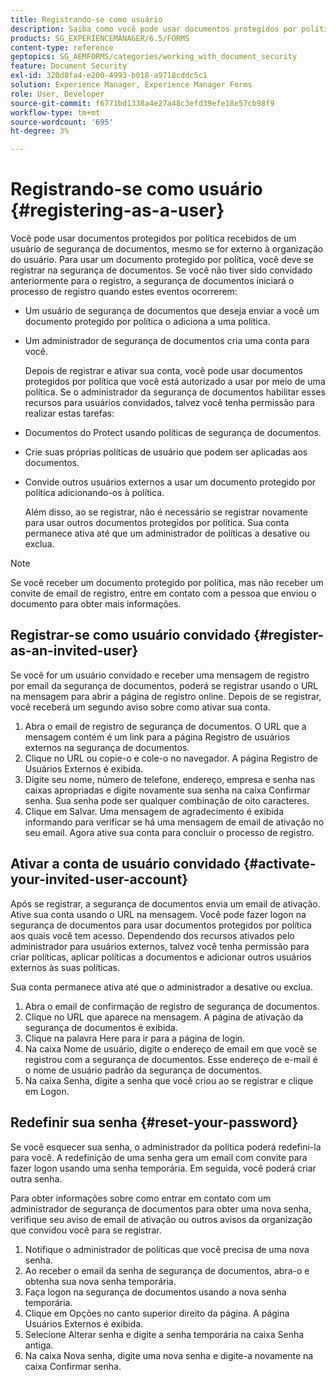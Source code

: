 ```yaml
---
title: Registrando-se como usuário
description: Saiba como você pode usar documentos protegidos por política recebidos de um usuário de segurança de documentos, mesmo que você seja externo à organização do usuário.
products: SG_EXPERIENCEMANAGER/6.5/FORMS
content-type: reference
geptopics: SG_AEMFORMS/categories/working_with_document_security
feature: Document Security
exl-id: 320d8fa4-e200-4993-b018-a9718cddc5c1
solution: Experience Manager, Experience Manager Forms
role: User, Developer
source-git-commit: f6771bd1338a4e27a48c3efd39efe18e57cb98f9
workflow-type: tm+mt
source-wordcount: '695'
ht-degree: 3%

---
```


# Registrando-se como usuário {#registering-as-a-user}

Você pode usar documentos protegidos por política recebidos de um usuário de segurança de documentos, mesmo se for externo à organização do usuário. Para usar um documento protegido por política, você deve se registrar na segurança de documentos. Se você não tiver sido convidado anteriormente para o registro, a segurança de documentos iniciará o processo de registro quando estes eventos ocorrerem:

* Um usuário de segurança de documentos que deseja enviar a você um documento protegido por política o adiciona a uma política.
* Um administrador de segurança de documentos cria uma conta para você.

  Depois de registrar e ativar sua conta, você pode usar documentos protegidos por política que você está autorizado a usar por meio de uma política. Se o administrador da segurança de documentos habilitar esses recursos para usuários convidados, talvez você tenha permissão para realizar estas tarefas:

* Documentos do Protect usando políticas de segurança de documentos.
* Crie suas próprias políticas de usuário que podem ser aplicadas aos documentos.
* Convide outros usuários externos a usar um documento protegido por política adicionando-os à política.

  Além disso, ao se registrar, não é necessário se registrar novamente para usar outros documentos protegidos por política. Sua conta permanece ativa até que um administrador de políticas a desative ou exclua.

>[!NOTE]
>
>Se você receber um documento protegido por política, mas não receber um convite de email de registro, entre em contato com a pessoa que enviou o documento para obter mais informações.

## Registrar-se como usuário convidado {#register-as-an-invited-user}

Se você for um usuário convidado e receber uma mensagem de registro por email da segurança de documentos, poderá se registrar usando o URL na mensagem para abrir a página de registro online. Depois de se registrar, você receberá um segundo aviso sobre como ativar sua conta.

1. Abra o email de registro de segurança de documentos. O URL que a mensagem contém é um link para a página Registro de usuários externos na segurança de documentos.
1. Clique no URL ou copie-o e cole-o no navegador. A página Registro de Usuários Externos é exibida.
1. Digite seu nome, número de telefone, endereço, empresa e senha nas caixas apropriadas e digite novamente sua senha na caixa Confirmar senha. Sua senha pode ser qualquer combinação de oito caracteres.
1. Clique em Salvar. Uma mensagem de agradecimento é exibida informando para verificar se há uma mensagem de email de ativação no seu email. Agora ative sua conta para concluir o processo de registro.

## Ativar a conta de usuário convidado {#activate-your-invited-user-account}

Após se registrar, a segurança de documentos envia um email de ativação. Ative sua conta usando o URL na mensagem. Você pode fazer logon na segurança de documentos para usar documentos protegidos por política aos quais você tem acesso. Dependendo dos recursos ativados pelo administrador para usuários externos, talvez você tenha permissão para criar políticas, aplicar políticas a documentos e adicionar outros usuários externos às suas políticas.

Sua conta permanece ativa até que o administrador a desative ou exclua.

1. Abra o email de confirmação de registro de segurança de documentos.
1. Clique no URL que aparece na mensagem. A página de ativação da segurança de documentos é exibida.
1. Clique na palavra Here para ir para a página de login.
1. Na caixa Nome de usuário, digite o endereço de email em que você se registrou com a segurança de documentos. Esse endereço de e-mail é o nome de usuário padrão da segurança de documentos.
1. Na caixa Senha, digite a senha que você criou ao se registrar e clique em Logon.

## Redefinir sua senha {#reset-your-password}

Se você esquecer sua senha, o administrador da política poderá redefini-la para você. A redefinição de uma senha gera um email com convite para fazer logon usando uma senha temporária. Em seguida, você poderá criar outra senha.

Para obter informações sobre como entrar em contato com um administrador de segurança de documentos para obter uma nova senha, verifique seu aviso de email de ativação ou outros avisos da organização que convidou você para se registrar.

1. Notifique o administrador de políticas que você precisa de uma nova senha.
1. Ao receber o email da senha de segurança de documentos, abra-o e obtenha sua nova senha temporária.
1. Faça logon na segurança de documentos usando a nova senha temporária.
1. Clique em Opções no canto superior direito da página. A página Usuários Externos é exibida.
1. Selecione Alterar senha e digite a senha temporária na caixa Senha antiga.
1. Na caixa Nova senha, digite uma nova senha e digite-a novamente na caixa Confirmar senha.
